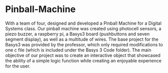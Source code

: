 # Pinball-Machine
With a team of four, designed and developed a Pinball Machine for a Digital Systems class. Our pinball machine was created using photocell sensors, a piezo buzzer, a raspberry pi, a Basys3 board (pushbuttons and seven segment display), as well as a multitude of wires. The base project for the Basys3 was provided by the professor, which only required modifications to one c file (which is included under the Basys 3 Code folder). The main objective of our project was to create an interactive object that showcased the ability of a simple logic function while creating an enjoyable experience for the user. 
